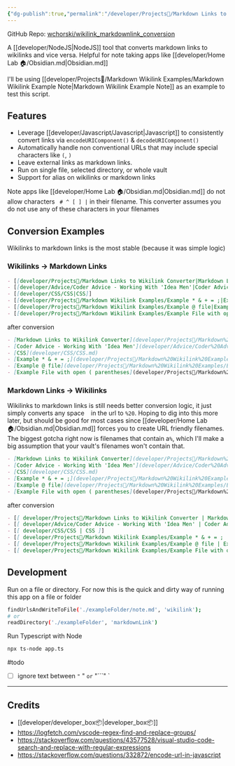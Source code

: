 ```yaml
---
{"dg-publish":true,"permalink":"/developer/Projects📐/Markdown Links to Wikilink Converter/","tags":["nodejs","javascript","typescript","markdown"]}
---
```


GitHub Repo: [wchorski/wikilink_markdownlink_conversion](https://github.com/wchorski/wikilink_markdownlink_conversion)

A [[developer/NodeJS\|NodeJS]] tool that converts markdown links to wikilinks and vice versa. Helpful for note taking apps like [[developer/Home Lab 🏠/Obsidian.md\|Obsidian.md]]

I'll be using [[developer/Projects📐/Markdown Wikilink Examples/Markdown Wikilink Example Note\|Markdown Wikilink Example Note]] as an example to test this script.

## Features

- Leverage [[developer/Javascript/Javascript\|Javascript]] to consistently convert links via `encodeURIComponent()` & `decodeURIComponent()`
- Automatically handle non conventional URLs that may include special characters like `(`, `)`
- Leave external links as markdown links.
- Run on single file, selected directory, or whole vault
- Support for alias on wikilinks or markdown links

Note apps like [[developer/Home Lab 🏠/Obsidian.md\|Obsidian.md]] do not allow characters ` # ^ [ ] |` in their filename. This converter assumes you do not use any of these characters in your filenames

## Conversion Examples

Wikilinks to markdown links is the most stable (because it was simple logic)
### Wikilinks -> Markdown Links
```md
- [[developer/Projects📐/Markdown Links to Wikilink Converter|Markdown Links to Wikilink Converter]]
- [[developer/Advice/Coder Advice - Working With 'Idea Men'|Coder Advice - Working With 'Idea Men']]
- [[developer/CSS/CSS|CSS]]
- [[developer/Projects📐/Markdown Wikilink Examples/Example * & + = ;|Example * & + = ;]]
- [[developer/Projects📐/Markdown Wikilink Examples/Example @ file|Example @ file]]
- [[developer/Projects📐/Markdown Wikilink Examples/Example File with open ( parentheses|Example File with open ( parentheses]]
```

after conversion

```md
- [Markdown Links to Wikilink Converter](developer/Projects📐/Markdown%20Links%20to%20Wikilink%20Converter.md)
- [Coder Advice - Working With 'Idea Men'](developer/Advice/Coder%20Advice%20-%20Working%20With%20'Idea%20Men'.md)
- [CSS](developer/CSS/CSS.md)
- [Example * & + = ;](developer/Projects📐/Markdown%20Wikilink%20Examples/Example%20*%20&%20+%20=%20;.md)
- [Example @ file](developer/Projects📐/Markdown%20Wikilink%20Examples/Example%20@%20file.md)
- [Example File with open ( parentheses](developer/Projects📐/Markdown%20Wikilink%20Examples/Example%20File%20with%20open%20(%20parentheses.md)
```

### Markdown Links -> Wikilinks

Wikilinks to markdown links is still needs better conversion logic, it just simply converts any  space ` ` in the url to `%20`. Hoping to dig into this more later, but should be good for most cases since [[developer/Home Lab 🏠/Obsidian.md\|Obsidian.md]] forces you to create URL friendly filenames. The biggest gotcha right now is filenames that contain  a`%`, which I'll make a big assumption that your vault's filenames won't contain that.

```md
- [Markdown Links to Wikilink Converter](developer/Projects📐/Markdown%20Links%20to%20Wikilink%20Converter.md)
- [Coder Advice - Working With 'Idea Men'](developer/Advice/Coder%20Advice%20-%20Working%20With%20'Idea%20Men'.md)
- [CSS](developer/CSS/CSS.md)
- [Example * & + = ;](developer/Projects📐/Markdown%20Wikilink%20Examples/Example%20*%20&%20+%20=%20;.md)
- [Example @ file](developer/Projects📐/Markdown%20Wikilink%20Examples/Example%20@%20file.md)
- [Example File with open ( parentheses](developer/Projects📐/Markdown%20Wikilink%20Examples/Example%20File%20with%20open%20(%20parentheses.md)
```

after conversion

```md
- [[ developer/Projects📐/Markdown Links to Wikilink Converter | Markdown Links to Wikilink Converter ]]
- [[ developer/Advice/Coder Advice - Working With 'Idea Men' | Coder Advice - Working With 'Idea Men' ]]
- [[ developer/CSS/CSS | CSS ]]
- [[ developer/Projects📐/Markdown Wikilink Examples/Example * & + = ; | Example * & + = ; ]]
- [[ developer/Projects📐/Markdown Wikilink Examples/Example @ file | Example @ file ]]
- [[ developer/Projects📐/Markdown Wikilink Examples/Example File with open ( parentheses | Example File with open ( parentheses ]]
```

## Development

Run on a file or directory. For now this is the quick and dirty way of running this app on a file or folder
```bash
findUrlsAndWriteToFile('./exampleFolder/note.md', 'wikilink');
# or
readDirectory('./exampleFolder', 'markdownLink')
```

Run Typescript with Node

```bash
npx ts-node app.ts
```

#todo 
- [ ] ignore text between ` " ` " ` or ` "```" `

---
## Credits
- [[developer/developer_box📦\|developer_box📦]]
- https://logfetch.com/vscode-regex-find-and-replace-groups/
- https://stackoverflow.com/questions/43577528/visual-studio-code-search-and-replace-with-regular-expressions
- https://stackoverflow.com/questions/332872/encode-url-in-javascript